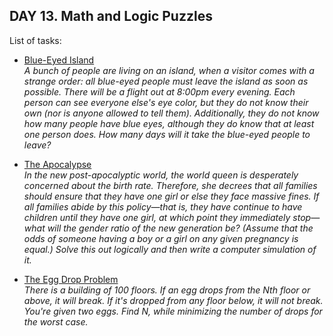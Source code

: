 ## DAY 13. Math and Logic Puzzles

List of tasks:

- [Blue-Eyed Island](https://github.com/yankouskia/cracking-interview/tree/master/DAY%2013/BlueEyedIsland.java)  
  *A bunch of people are living on an island, when a visitor comes with a strange order: all blue-eyed people must leave the island as soon as possible. There will be a flight out at 8:00pm every evening. Each person can see everyone else's eye color, but they do not know their own (nor is anyone allowed to tell them). Additionally, they do not know how many people have blue eyes, although they do know that at least one person does. How many days will it take the blue-eyed people to leave?*  

- [The Apocalypse](https://github.com/yankouskia/cracking-interview/tree/master/DAY%2013/TheApocalypse.java)  
  *In the new post-apocalyptic world, the world queen is desperately concerned about the birth rate. Therefore, she decrees that all families should ensure that they have one girl or else they face massive fines. If all families abide by this policy—that is, they have continue to have children until they have one girl, at which point they immediately stop—what will the gender ratio of the new generation be? (Assume that the odds of someone having a boy or a girl on any given pregnancy is equal.) Solve this out logically and then write a computer simulation of it.*  

- [The Egg Drop Problem](https://github.com/yankouskia/cracking-interview/tree/master/DAY%2013/TheEggDropProblem.java)  
  *There is a building of 100 floors. If an egg drops from the Nth floor or above, it will break. If it's dropped from any floor below, it will not break. You're given two eggs. Find N, while minimizing the number of drops for the worst case.*  
